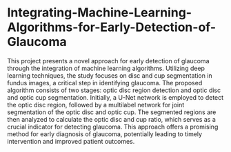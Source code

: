 # Integrating-Machine-Learning-Algorithms-for-Early-Detection-of-Glaucoma
This project presents a novel approach for early detection of glaucoma through the integration of  machine learning algorithms. Utilizing deep learning techniques, the study focuses on disc and cup  segmentation in fundus images, a critical step in identifying glaucoma. The proposed algorithm consists of two stages: optic disc region detection and optic disc and optic cup segmentation. Initially, a U-Net network is employed to detect the optic disc region, followed by a multilabel network for joint segmentation of the optic disc and optic cup. The segmented regions are then analyzed to calculate the optic disc and cup ratio, which serves as a crucial indicator for detecting glaucoma. This approach offers a promising method for early diagnosis of glaucoma, potentially leading to timely intervention and improved patient outcomes.
